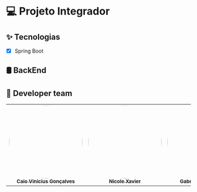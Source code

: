 # :computer: Projeto Integrador

## ✨ Tecnologias
-   [x] Spring Boot

## 🛢 BackEnd

## :juggling_person: Developer team
<table>
  <tr>
  <td align="center"><a href="http://www.linkedin.com/in/caio-vinicius-gon%C3%A7alves-6160911a8"><img style="border-radius: 50%;" 
  src="https://avatars.githubusercontent.com/u/56900094?s=400&u=bf88789596118759cde5958b1017c7d076df6dd6&v=4" 
  width="200px;" alt=""/><br /><sub><b>Caio Vinicius Gonçalves</b></sub></a><br />
  
  <td align="center"><a href="https://www.instagram.com/_nicolexavier/"><img style="border-radius: 50%;" 
  src="https://avatars.githubusercontent.com/u/88196586?s=400&v=4" 
  width="200px;" alt=""/><br /><sub><b>Nicole Xavier</b></sub></a><br />
  
  <td align="center"><a href="https://www.linkedin.com/in/g-sribeiro/"><img style="border-radius: 50%;" 
  src="https://avatars.githubusercontent.com/u/83046200?s=400&v=4" 
  width="200px;" alt=""/><br /><sub><b>Gabriela de Santana</b></sub></a><br />
  
  <td align="center"><a href="https://www.linkedin.com/in/paivawes/"><img style="border-radius: 50%;" 
  src="https://avatars.githubusercontent.com/u/87864802?s=400&v=4" 
  width="200px;" alt=""/><br /><sub><b>Weslley Paiva</b></sub></a><br />
  
  <td align="center"><a href="https://www.linkedin.com/in/mariana-souza-2a92b9219/"><img style="border-radius: 50%;" 
  src="https://avatars.githubusercontent.com/u/88197570?s=400&v=4" 
  width="200px;" alt=""/><br /><sub><b>Mariana Souza</b></sub></a><br />
  
  <td align="center"><a href="https://www.linkedin.com/in/julio-cesar-bonfim-180836218/"><img style="border-radius: 50%;" 
  src="https://avatars.githubusercontent.com/u/88195108?s=400&v=4" 
  width="200px;" alt=""/><br /><sub><b>Julio Cesar Bonfim</b></sub></a><br />
  </tr>
</table>
